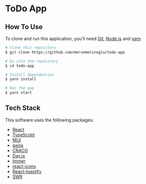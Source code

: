 # ToDo App

## How To Use

To clone and run this application, you'll need [Git](https://git-scm.com), [Node.js](https://nodejs.org/en/download/) and [yarn](https://yarnpkg.com/)

```bash
# Clone this repository
$ git clone https://github.com/mervemetinoglu/todo-app

# Go into the repository
$ cd todo-app

# Install dependencies
$ yarn install

# Run the app
$ yarn start
```

## Tech Stack

This software uses the following packages:

- [React](https://beta.reactjs.org/)
- [TypeScript](https://www.typescriptlang.org/)
- [MUI](https://mui.com/)
- [axios](https://axios-http.com/)
- [CRACO](https://craco.js.org/)
- [Day.js](https://day.js.org/)
- [Immer](https://immerjs.github.io/immer/)
- [react-icons](https://react-icons.github.io/react-icons/icons?name=fa)
- [React-toastify](https://fkhadra.github.io/react-toastify/introduction)
- [SWR](https://swr.vercel.app/)
